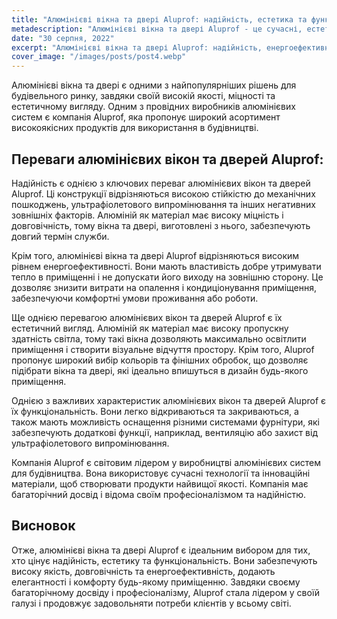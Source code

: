 ```yaml
---
title: "Алюмінієві вікна та двері Aluprof: надійність, естетика та функціональність"
metadescription: "Алюмінієві вікна та двері Aluprof - це сучасні, естетичні і надійні рішення для вашого будинку чи офісу. Вони забезпечують високу теплоізоляцію, витримують навантаження та мають довговічність, гарантуючи комфорт і безпеку вашого приміщення."
date: "30 серпня, 2022"
excerpt: "Алюмінієві вікна та двері Aluprof: надійність, енергоефективність та естетика для будівництва."
cover_image: "/images/posts/post4.webp"
---
```


Алюмінієві вікна та двері є одними з найпопулярніших рішень для будівельного ринку, завдяки своїй високій якості, міцності та естетичному вигляду. Одним з провідних виробників алюмінієвих систем є компанія Aluprof, яка пропонує широкий асортимент високоякісних продуктів для використання в будівництві.

## Переваги алюмінієвих вікон та дверей Aluprof:

Надійність є однією з ключових переваг алюмінієвих вікон та дверей Aluprof. Ці конструкції відрізняються високою стійкістю до механічних пошкоджень, ультрафіолетового випромінювання та інших негативних зовнішніх факторів. Алюміній як матеріал має високу міцність і довговічність, тому вікна та двері, виготовлені з нього, забезпечують довгий термін служби.

Крім того, алюмінієві вікна та двері Aluprof відрізняються високим рівнем енергоефективності. Вони мають властивість добре утримувати тепло в приміщенні і не допускати його виходу на зовнішню сторону. Це дозволяє знизити витрати на опалення і кондиціонування приміщення, забезпечуючи комфортні умови проживання або роботи.

Ще однією перевагою алюмінієвих вікон та дверей Aluprof є їх естетичний вигляд. Алюміній як матеріал має високу пропускну здатність світла, тому такі вікна дозволяють максимально освітлити приміщення і створити візуальне відчуття простору. Крім того, Aluprof пропонує широкий вибір кольорів та фінішних обробок, що дозволяє підібрати вікна та двері, які ідеально впишуться в дизайн будь-якого приміщення.

Однією з важливих характеристик алюмінієвих вікон та дверей Aluprof є їх функціональність. Вони легко відкриваються та закриваються, а також мають можливість оснащення різними системами фурнітури, які забезпечують додаткові функції, наприклад, вентиляцію або захист від ультрафіолетового випромінювання.

Компанія Aluprof є світовим лідером у виробництві алюмінієвих систем для будівництва. Вона використовує сучасні технології та інноваційні матеріали, щоб створювати продукти найвищої якості. Компанія має багаторічний досвід і відома своїм професіоналізмом та надійністю.

## Висновок

Отже, алюмінієві вікна та двері Aluprof є ідеальним вибором для тих, хто цінує надійність, естетику та функціональність. Вони забезпечують високу якість, довговічність та енергоефективність, додають елегантності і комфорту будь-якому приміщенню. Завдяки своєму багаторічному досвіду і професіоналізму, Aluprof стала лідером у своїй галузі і продовжує задовольняти потреби клієнтів у всьому світі.
